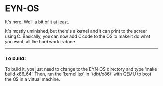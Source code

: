 # EYN-OS

It's here. Well, a bit of it at least.

It's mostly unfinished, but there's a kernel and it can print to the screen using C. Basically, you can now add C code to the OS to make it do what you want, all the hard work is done.

---

### To build:

To build it, you just need to change to the EYN-OS directory and type 'make build-x86_64'. Then, run the 'kernel.iso' in '/dist/x86/' with QEMU to boot the OS in a virtual machine.
